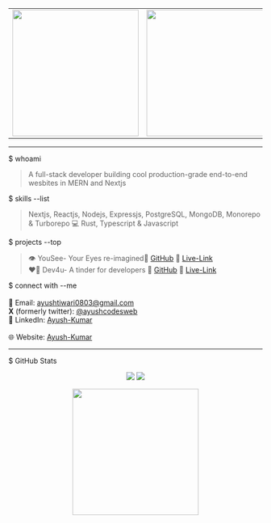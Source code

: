 <div align="center">
  <table>
    <tr>
      <td>
        <img height="250" src="https://media4.giphy.com/media/v1.Y2lkPTc5MGI3NjExOTJuMHB5MGpuc2dvNG4zOXl2Y3h6NWtrMzV4ODgybm82OWZkaWlsZCZlcD12MV9pbnRlcm5hbF9naWZfYnlfaWQmY3Q9Zw/f0BaErqmljUd2/giphy.gif" />
      </td>
      <td>
        <img height="250" src="https://media0.giphy.com/media/v1.Y2lkPTc5MGI3NjExeDA2MmliMzBubGphd2lzdDI2M2d1Ym4zOGFhMmY0cnQ2Znp1a3VrdSZlcD12MV9pbnRlcm5hbF9naWZfYnlfaWQmY3Q9Zw/mP3bEugFsv01q/giphy.gif" />
      </td>
    </tr>
  </table>
</div>

---

$ whoami  
> A full-stack developer building cool production-grade end-to-end wesbites in MERN and Nextjs

$ skills --list  
> Nextjs, Reactjs, Nodejs, Expressjs, PostgreSQL, MongoDB, Monorepo & Turborepo
> 💻 Rust, Typescript & Javascript

$ projects --top  
> 👁️ YouSee- Your Eyes re-imagined🔗 [GitHub](https://github.com/ayushcodes1729/hackhazards25) 🔗 [Live-Link](https://yousee.vercel.app/)  
> ❤️‍🔥 Dev4u- A tinder for developers 🔗 [GitHub](https://github.com/ayushcodes1729/Dev4u-web)  🔗 [Live-Link](https://app.dev4u.live/)

$ connect with --me  
<br>
📧 Email: [ayushtiwari0803@gmail.com](mailto:ayushtiwari0803@gmail.com)
<br>
**X** (formerly twitter): [@ayushcodesweb](https://x.com/ayushcodesweb)
<br>
🔗 LinkedIn: [Ayush-Kumar](https://www.linkedin.com/in/ayushcodes1729/)  
<br>
🌐 Website: [Ayush-Kumar](https://www.ayushcodes.me/)  

---

$ GitHub Stats  
<p align="center">
  <img src="https://github-readme-stats.vercel.app/api?username=ayushcodes1729&show_icons=true&theme=radical">
  <img src="https://github-readme-streak-stats.herokuapp.com/?user=ayushcodes1729&theme=radical">
</p>

<div align="center">
  <img height="250" src="https://media4.giphy.com/media/v1.Y2lkPTc5MGI3NjExZWVjenZ0MnNoZmFsMWcyMjFoY3NpYWQyNWdmZGtnNDd3ZThmODM4byZlcD12MV9pbnRlcm5hbF9naWZfYnlfaWQmY3Q9Zw/hRLz2uLh5AX1zPsjOS/giphy.gif" />
</div>
